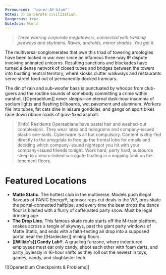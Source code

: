 ```yaml
---
Pernounced: '"op-er-AY-blum"'
Notes: 🕓 Corperate civilization.
Dangerous: true
NoteIcon: World
---
```

> *Three warring corporate megatowers, connected with twisting pedways and skytrains. Raves, androids, mirror shades. You get it.*

The multiversal conglomerates that own this triad of towering arcologies have been locked in war ever since an infamous three-way IP dispute involving animated unicorns. Resulting sanctions and blockades have turned a dense network of closed tubes and bridges between the towers into bustling neutral territory, where kiosks clutter walkways and restaurants serve street food out of permanently docked tramcars.

The din of rain and sub-woofer bass is punctuated by whoops from club-goers and the routine sounds of somebody committing a crime within earshot. [[Operaeblum]] never sleeps—an eternal dusk-hour insomnia of sodium lights and flashing billboards, wet pavement and aluminum. Workers file into tubes, fat cats dine in leisure gondolas, and gangs on sport bikes race down ribbon roads of grav-fixed asphalt.


> [!info] Residents
> Operaeblans have pastel hair and washed-out complexions. They wear latex and holograms and company-issued plastic one-suits. Cyberware is all but compulsory. Content is drip-fed directly to the amygdala to free up the frontal lobe for emails and deciding which company-issued nightspot you hit with your company-issued friends tonight. Work hard, party hard, outsource sleep to a neuro-linked surrogate floating in a napping tank on the tenement floors.

# Featured Locations

- **Matte Static.** The hottest club in the multiverse. Models push illegal flavours of PANIC Energy®, sponsor reps cut deals in the VIP, pros skate the portal-connected halfpipe, and every time the beat drops the dance floor is blasted with a flurry of caffeinated party snow. Must be legal drinking age.
- **The Drop Line.** This famous skate route starts off the M-train platform, snakes across a tangle of skyways, past the giant party windows of Matte Static, and ends with a faith-testing air drop into a supposed portal near the [[Hardecker]] mining floors.
- **[[Wilkie's]] Candy Lab®.** A grueling funzone, where indentured employees must eat only candy, shoot each other with foam darts, and party joylessly in 16-hour shifts as they roll out the newest in toys, games, candy, and slugblaster tech.

![[Operaeblum Checkpoints & Problems]]